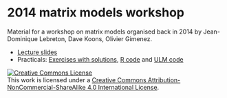 # 2014 matrix models workshop

Material for a workshop on matrix models organised back in 2014 by Jean-Dominique Lebreton, Dave Koons, Olivier Gimenez.

+ [Lecture slides](https://github.com/oliviergimenez/matrix-models-workshop/blob/main/lectures/lectures-slides.pdf)
+ Practicals: [Exercises with solutions](https://github.com/oliviergimenez/matrix-models-workshop/blob/main/practicals/practicals-with-solutions.pdf), [R code](https://github.com/oliviergimenez/matrix-models-workshop/tree/main/practicals/R-codes) and [ULM code](https://github.com/oliviergimenez/matrix-models-workshop/tree/main/practicals/ULM-codes)    

<a rel="license" href="http://creativecommons.org/licenses/by-nc-sa/4.0/"><img alt="Creative Commons License" style="border-width:0" src="https://i.creativecommons.org/l/by-nc-sa/4.0/88x31.png" /></a><br />This work is licensed under a <a rel="license" href="http://creativecommons.org/licenses/by-nc-sa/4.0/">Creative Commons Attribution-NonCommercial-ShareAlike 4.0 International License</a>.
